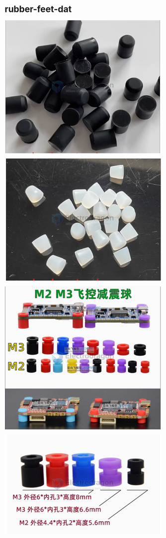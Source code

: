 
# rubber-feet-dat


![](2024-11-26-11-59-48.png)

![](2024-11-26-12-00-05.png)

![](2024-11-26-12-02-15.png)

![](2024-11-26-12-02-28.png)